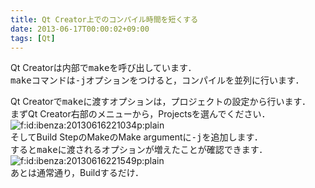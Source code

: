 ```yaml
---
title: Qt Creator上でのコンパイル時間を短くする
date: 2013-06-17T00:00:02+09:00
tags: [Qt]
---
```


Qt Creatorは内部で<span style="font-family:monospace">make</span>を呼び出しています．  
<span style="font-family:monospace">make</span>コマンドは<span style="font-family:monospace">-j</span>オプションをつけると，コンパイルを並列に行います．

Qt Creatorで<span style="font-family:monospace">make</span>に渡すオプションは，プロジェクトの設定から行います．  
まずQt Creator右部のメニューから，Projectsを選んでください．  
<span itemscope itemtype="http://schema.org/Photograph"><img src="/2013/06/17/000002/20130616221034.png" alt="f:id:ibenza:20130616221034p:plain" title="f:id:ibenza:20130616221034p:plain" class="hatena-fotolife" itemprop="image"></span>  
そしてBuild StepのMakeのMake argumentに<span style="font-family:monospace">-j</span>を追加します．  
すると<span style="font-family:monospace">make</span>に渡されるオプションが増えたことが確認できます．  
<span itemscope itemtype="http://schema.org/Photograph"><img src="/2013/06/17/000002/20130616221549.png" alt="f:id:ibenza:20130616221549p:plain" title="f:id:ibenza:20130616221549p:plain" class="hatena-fotolife" itemprop="image"></span>  
あとは通常通り，Buildするだけ．

